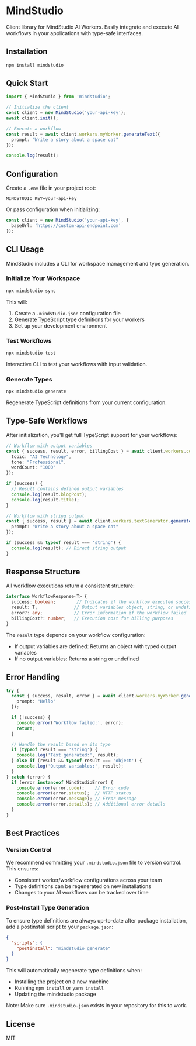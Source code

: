 # MindStudio

Client library for MindStudio AI Workers. Easily integrate and execute AI workflows in your applications with type-safe interfaces.

## Installation

```bash
npm install mindstudio
```

## Quick Start

```typescript
import { MindStudio } from 'mindstudio';

// Initialize the client
const client = new MindStudio('your-api-key');
await client.init();

// Execute a workflow
const result = await client.workers.myWorker.generateText({
  prompt: "Write a story about a space cat"
});

console.log(result);
```

## Configuration

Create a `.env` file in your project root:

```env
MINDSTUDIO_KEY=your-api-key
```

Or pass configuration when initializing:

```typescript
const client = new MindStudio('your-api-key', {
  baseUrl: 'https://custom-api-endpoint.com'
});
```

## CLI Usage

MindStudio includes a CLI for workspace management and type generation.

### Initialize Your Workspace

```bash
npx mindstudio sync
```

This will:

1. Create a `.mindstudio.json` configuration file
2. Generate TypeScript type definitions for your workers
3. Set up your development environment

### Test Workflows

```bash
npx mindstudio test
```

Interactive CLI to test your workflows with input validation.

### Generate Types

```bash
npx mindstudio generate
```

Regenerate TypeScript definitions from your current configuration.

## Type-Safe Workflows

After initialization, you'll get full TypeScript support for your workflows:

```typescript
// Workflow with output variables
const { success, result, error, billingCost } = await client.workers.contentGenerator.createBlogPost({
  topic: "AI Technology",
  tone: "Professional",
  wordCount: "1000"
});

if (success) {
  // Result contains defined output variables
  console.log(result.blogPost);
  console.log(result.title);
}

// Workflow with string output
const { success, result } = await client.workers.textGenerator.generateText({
  prompt: "Write a story about a space cat"
});

if (success && typeof result === 'string') {
  console.log(result); // Direct string output
}
```

## Response Structure

All workflow executions return a consistent structure:

```typescript
interface WorkflowResponse<T> {
  success: boolean;        // Indicates if the workflow executed successfully
  result: T;              // Output variables object, string, or undefined
  error?: any;            // Error information if the workflow failed
  billingCost?: number;   // Execution cost for billing purposes
}
```

The `result` type depends on your workflow configuration:

- If output variables are defined: Returns an object with typed output variables
- If no output variables: Returns a string or undefined

## Error Handling

```typescript
try {
  const { success, result, error } = await client.workers.myWorker.generateText({
    prompt: "Hello"
  });

  if (!success) {
    console.error('Workflow failed:', error);
    return;
  }

  // Handle the result based on its type
  if (typeof result === 'string') {
    console.log('Text generated:', result);
  } else if (result && typeof result === 'object') {
    console.log('Output variables:', result);
  }
} catch (error) {
  if (error instanceof MindStudioError) {
    console.error(error.code);    // Error code
    console.error(error.status);  // HTTP status
    console.error(error.message); // Error message
    console.error(error.details); // Additional error details
  }
}
```

## Best Practices

### Version Control

We recommend committing your `.mindstudio.json` file to version control. This ensures:

- Consistent worker/workflow configurations across your team
- Type definitions can be regenerated on new installations
- Changes to your AI workflows can be tracked over time

### Post-Install Type Generation

To ensure type definitions are always up-to-date after package installation, add a postinstall script to your `package.json`:

```json
{
  "scripts": {
    "postinstall": "mindstudio generate"
  }
}
```

This will automatically regenerate type definitions when:

- Installing the project on a new machine
- Running `npm install` or `yarn install`
- Updating the mindstudio package

Note: Make sure `.mindstudio.json` exists in your repository for this to work.

## License

MIT
